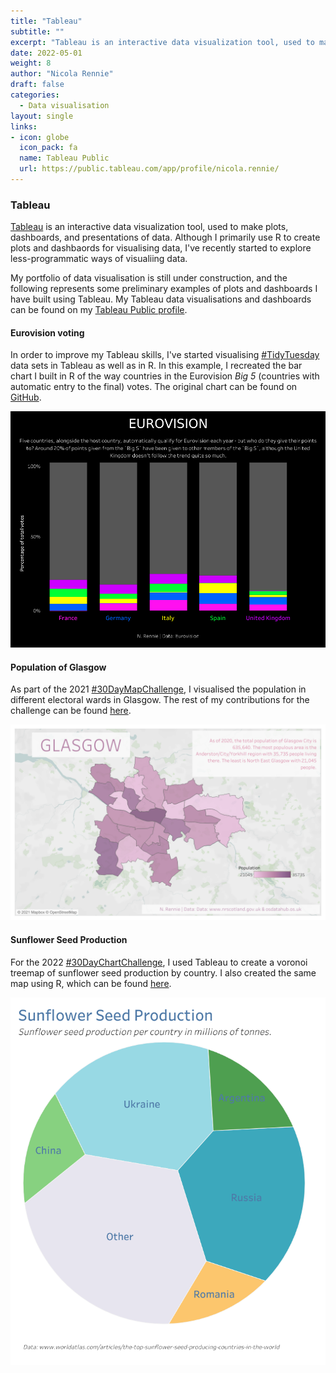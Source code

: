 ```yaml
---
title: "Tableau"
subtitle: ""
excerpt: "Tableau is an interactive data visualization tool, used to make plots, dashboards, and presentations of data."
date: 2022-05-01
weight: 8
author: "Nicola Rennie"
draft: false
categories:
  - Data visualisation
layout: single
links:
- icon: globe
  icon_pack: fa
  name: Tableau Public
  url: https://public.tableau.com/app/profile/nicola.rennie/
---
```


### Tableau

[Tableau](https://www.tableau.com/en-gb) is an interactive data visualization tool, used to make plots, dashboards, and presentations of data. Although I primarily use R to create plots and dashbaords for visualising data, I've recently started to explore less-programmatic ways of visualiing data. 

My portfolio of data visualisation is still under construction, and the following represents some preliminary examples of plots and dashboards I have built using Tableau. My Tableau data visualisations and dashboards can be found on my [Tableau Public profile](https://public.tableau.com/app/profile/nicola.rennie/).

#### Eurovision voting

In order to improve my Tableau skills, I've started visualising [#TidyTuesday](https://github.com/rfordatascience/tidytuesday) data sets in Tableau as well as in R. In this example, I recreated the bar chart I built in R of the way countries in the Eurovision *Big 5* (countries with automatic entry to the final) votes. The original chart can be found on [GitHub](https://github.com/nrennie/tidytuesday/tree/main/2022/2022-05-17).

![](eurovision.png) 

#### Population of Glasgow

As part of the 2021 [#30DayMapChallenge](https://30daymapchallenge.com/), I visualised the population in different electoral wards in Glasgow. The rest of my contributions for the challenge can be found [here](https://github.com/nrennie/30DayMapChallenge).

![](glasgow.png) 

#### Sunflower Seed Production

For the 2022 [#30DayChartChallenge](https://30daychartchallenge.org/), I used Tableau to create a voronoi treemap of sunflower seed production by country. I also created the same map using R, which can be found [here](https://github.com/nrennie/30DayChartChallenge/tree/main/2022#day-4-flora-in-tableau-left-and-r-right).

![](sunflower.png) 
